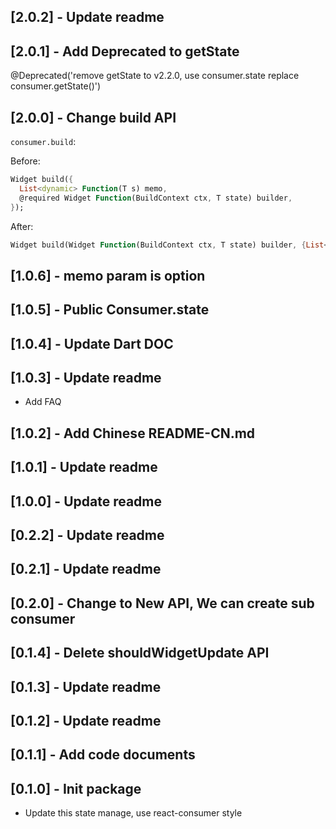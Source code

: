 ## [2.0.2] - Update readme

## [2.0.1] - Add Deprecated to getState

@Deprecated('remove getState to v2.2.0, use consumer.state replace consumer.getState()')

## [2.0.0] - Change build API

`consumer.build`:

Before:

```dart
Widget build({
  List<dynamic> Function(T s) memo,
  @required Widget Function(BuildContext ctx, T state) builder,
});
```

After:

```dart
Widget build(Widget Function(BuildContext ctx, T state) builder, {List<dynamic> Function(T s) memo});
```

## [1.0.6] - memo param is option

## [1.0.5] - Public Consumer.state

## [1.0.4] - Update Dart DOC

## [1.0.3] - Update readme

- Add FAQ

## [1.0.2] - Add Chinese README-CN.md

## [1.0.1] - Update readme

## [1.0.0] - Update readme

## [0.2.2] - Update readme

## [0.2.1] - Update readme

## [0.2.0] - Change to New API, We can create sub consumer

## [0.1.4] - Delete shouldWidgetUpdate API

## [0.1.3] - Update readme

## [0.1.2] - Update readme

## [0.1.1] - Add code documents

## [0.1.0] - Init package

- Update this state manage, use react-consumer style
